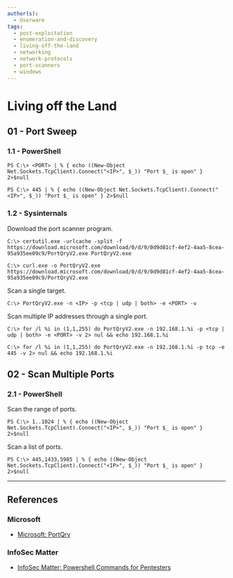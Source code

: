 ```yaml
---
author(s):
  - Userware
tags:
  - post-exploitation
  - enumeration-and-discovery
  - living-off-the-land
  - networking
  - network-protocols
  - port-scanners
  - windows
---
```

# Living off the Land

## 01 - Port Sweep

### 1.1 - PowerShell

```
PS C:\> <PORT> | % { echo ((New-Object Net.Sockets.TcpClient).Connect("<IP>", $_)) "Port $_ is open" } 2>$null

PS C:\> 445 | % { echo ((New-Object Net.Sockets.TcpClient).Connect("<IP>", $_)) "Port $_ is open" } 2>$null
```

### 1.2 - Sysinternals

Download the port scanner program.

```
C:\> certutil.exe -urlcache -split -f https://download.microsoft.com/download/0/d/9/0d9d81cf-4ef2-4aa5-8cea-95a935ee09c9/PortQryV2.exe PortQryV2.exe

C:\> curl.exe -o PortQryV2.exe https://download.microsoft.com/download/0/d/9/0d9d81cf-4ef2-4aa5-8cea-95a935ee09c9/PortQryV2.exe
```

Scan a single target.

```
C:\> PortQryV2.exe -n <IP> -p <tcp | udp | both> -e <PORT> -v
```

Scan multiple IP addresses through a single port.

```
C:\> for /l %i in (1,1,255) do PortQryV2.exe -n 192.168.1.%i -p <tcp | udp | both> -e <PORT> -v 2> nul && echo 192.168.1.%i

C:\> for /l %i in (1,1,255) do PortQryV2.exe -n 192.168.1.%i -p tcp -e 445 -v 2> nul && echo 192.168.1.%i
```

## 02 - Scan Multiple Ports

### 2.1 - PowerShell

Scan the range of ports.

```
PS C:\> 1..1024 | % { echo ((New-Object Net.Sockets.TcpClient).Connect("<IP>", $_)) "Port $_ is open" } 2>$null
```

Scan a list of ports.

```
PS C:\> 445,1433,5985 | % { echo ((New-Object Net.Sockets.TcpClient).Connect("<IP>", $_)) "Port $_ is open" } 2>$null
```

---
## References

### Microsoft

- [Microsoft: PortQry](https://www.microsoft.com/en-us/download/details.aspx?id=17148)

### InfoSec Matter

- [InfoSec Matter: Powershell Commands for Pentesters](https://www.infosecmatter.com/powershell-commands-for-pentesters/)